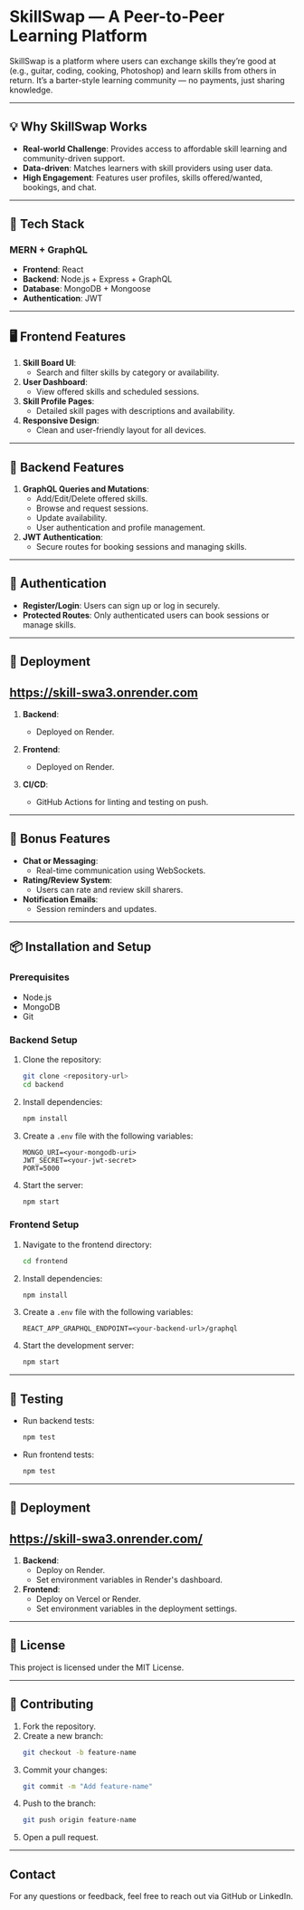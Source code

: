 

# SkillSwap — A Peer-to-Peer Learning Platform

SkillSwap is a platform where users can exchange skills they’re good at (e.g., guitar, coding, cooking, Photoshop) and learn skills from others in return. It’s a barter-style learning community — no payments, just sharing knowledge.

---

## :bulb: Why SkillSwap Works
- **Real-world Challenge**: Provides access to affordable skill learning and community-driven support.
- **Data-driven**: Matches learners with skill providers using user data.
- **High Engagement**: Features user profiles, skills offered/wanted, bookings, and chat.

---

## :bricks: Tech Stack
### MERN + GraphQL
- **Frontend**: React
- **Backend**: Node.js + Express + GraphQL
- **Database**: MongoDB + Mongoose
- **Authentication**: JWT

---

## :desktop_computer: Frontend Features
1. **Skill Board UI**:
   - Search and filter skills by category or availability.
2. **User Dashboard**:
   - View offered skills and scheduled sessions.
3. **Skill Profile Pages**:
   - Detailed skill pages with descriptions and availability.
4. **Responsive Design**:
   - Clean and user-friendly layout for all devices.

---

## :brain: Backend Features
1. **GraphQL Queries and Mutations**:
   - Add/Edit/Delete offered skills.
   - Browse and request sessions.
   - Update availability.
   - User authentication and profile management.
2. **JWT Authentication**:
   - Secure routes for booking sessions and managing skills.

---

## :closed_lock_with_key: Authentication
- **Register/Login**: Users can sign up or log in securely.
- **Protected Routes**: Only authenticated users can book sessions or manage skills.

---

## :rocket: Deployment

## https://skill-swa3.onrender.com ## 

1. **Backend**:
   - Deployed on Render.
2. **Frontend**:
   - Deployed on  Render.
   
3. **CI/CD**:
   - GitHub Actions for linting and testing on push.

---

## :toolbox: Bonus Features
- **Chat or Messaging**:
   - Real-time communication using WebSockets.
- **Rating/Review System**:
   - Users can rate and review skill sharers.
- **Notification Emails**:
   - Session reminders and updates.

---

## :package: Installation and Setup

### Prerequisites
- Node.js
- MongoDB
- Git

### Backend Setup
1. Clone the repository:
   ```bash
   git clone <repository-url>
   cd backend
   ```
2. Install dependencies:
   ```bash
   npm install
   ```
3. Create a `.env` file with the following variables:
   ```env
   MONGO_URI=<your-mongodb-uri>
   JWT_SECRET=<your-jwt-secret>
   PORT=5000
   ```
4. Start the server:
   ```bash
   npm start
   ```

### Frontend Setup
1. Navigate to the frontend directory:
   ```bash
   cd frontend
   ```
2. Install dependencies:
   ```bash
   npm install
   ```
3. Create a `.env` file with the following variables:
   ```env
   REACT_APP_GRAPHQL_ENDPOINT=<your-backend-url>/graphql
   ```
4. Start the development server:
   ```bash
   npm start
   ```

---

## :test_tube: Testing
- Run backend tests:
  ```bash
  npm test
  ```
- Run frontend tests:
  ```bash
  npm test
  ```

---

## :link: Deployment

## https://skill-swa3.onrender.com/ ##

1. **Backend**:
   - Deploy on Render.
   - Set environment variables in Render's dashboard.
2. **Frontend**:
   - Deploy on Vercel or Render.
   - Set environment variables in the deployment settings.

---

## :memo: License
This project is licensed under the MIT License.

---

## :handshake: Contributing
1. Fork the repository.
2. Create a new branch:
   ```bash
   git checkout -b feature-name
   ```
3. Commit your changes:
   ```bash
   git commit -m "Add feature-name"
   ```
4. Push to the branch:
   ```bash
   git push origin feature-name
   ```
5. Open a pull request.

---

##  Contact
For any questions or feedback, feel free to reach out via GitHub or LinkedIn.
